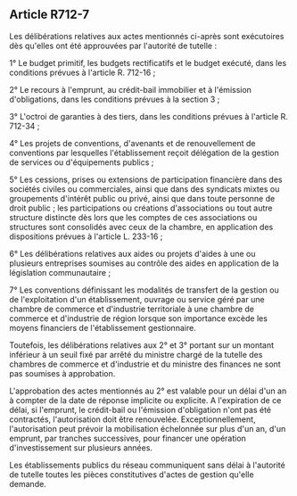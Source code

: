 Article R712-7
----
Les délibérations relatives aux actes mentionnés ci-après sont exécutoires dès
qu'elles ont été approuvées par l'autorité de tutelle :

1° Le budget primitif, les budgets rectificatifs et le budget exécuté, dans les
conditions prévues à l'article R. 712-16 ;

2° Le recours à l'emprunt, au crédit-bail immobilier et à l'émission
d'obligations, dans les conditions prévues à la section 3 ;

3° L'octroi de garanties à des tiers, dans les conditions prévues à l'article R.
712-34 ;

4° Les projets de conventions, d'avenants et de renouvellement de conventions
par lesquelles l'établissement reçoit délégation de la gestion de services ou
d'équipements publics ;

5° Les cessions, prises ou extensions de participation financière dans des
sociétés civiles ou commerciales, ainsi que dans des syndicats mixtes ou
groupements d'intérêt public ou privé, ainsi que dans toute personne de droit
public ; les participations ou créations d'associations ou tout autre structure
distincte dès lors que les comptes de ces associations ou structures sont
consolidés avec ceux de la chambre, en application des dispositions prévues à
l'article L. 233-16 ;

6° Les délibérations relatives aux aides ou projets d'aides à une ou plusieurs
entreprises soumises au contrôle des aides en application de la législation
communautaire ;

7° Les conventions définissant les modalités de transfert de la gestion ou de
l'exploitation d'un établissement, ouvrage ou service géré par une chambre de
commerce et d'industrie territoriale à une chambre de commerce et d'industrie de
région lorsque son importance excède les moyens financiers de l'établissement
gestionnaire.

Toutefois, les délibérations relatives aux 2° et 3° portant sur un montant
inférieur à un seuil fixé par arrêté du ministre chargé de la tutelle des
chambres de commerce et d'industrie et du ministre des finances ne sont pas
soumises à approbation.

L'approbation des actes mentionnés au 2° est valable pour un délai d'un an à
compter de la date de réponse implicite ou explicite. A l'expiration de ce
délai, si l'emprunt, le crédit-bail ou l'émission d'obligation n'ont pas été
contractés, l'autorisation doit être renouvelée. Exceptionnellement,
l'autorisation peut prévoir la mobilisation échelonnée sur plus d'un an, d'un
emprunt, par tranches successives, pour financer une opération d'investissement
sur plusieurs années.

Les établissements publics du réseau communiquent sans délai à l'autorité de
tutelle toutes les pièces constitutives d'actes de gestion qu'elle demande.
